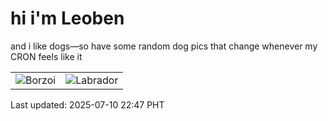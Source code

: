 # hi i'm Leoben

and i like dogs—so have some random dog pics that change whenever my CRON feels like it

|  |  |
|--------|----------|
| ![Borzoi](https://random-dog-vercel.vercel.app/api/random-borzoi?v=1752158859) | ![Labrador](https://random-dog-vercel.vercel.app/api/random-labrador?v=1752158859) |

Last updated: 2025-07-10 22:47 PHT
